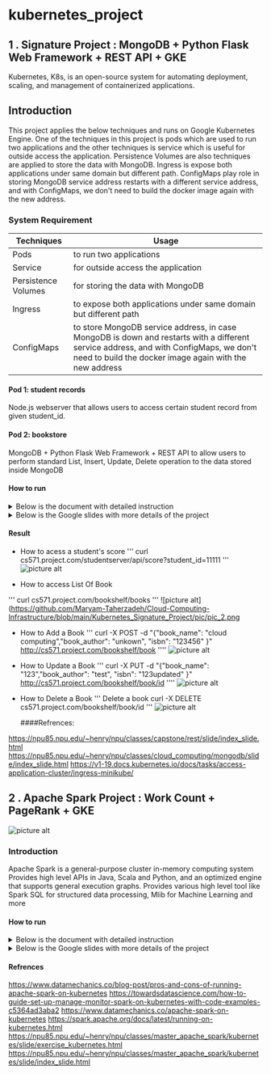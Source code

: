 # kubernetes_project 
## 1 . Signature Project : MongoDB + Python Flask Web Framework + REST API + GKE
Kubernetes, K8s, is an open-source system for automating deployment, scaling, and management of containerized applications.

## Introduction
This project applies the below techniques and runs on Google Kubernetes Engine. One of the techniques in this project is pods which are used to run two applications and the other techniques is service which is useful for outside access the application. Persistence Volumes  are also techniques are applied to store the data with MongoDB. Ingress is expose both applications under same domain but different path. ConfigMaps play role in storing MongoDB service address restarts with a different service address, and with ConfigMaps, we don't need to build the docker image again with the new address.

### System Requirement 

| Techniques	           |     Usage                                                       |
| ------------------------   | -----------------------------------------------------------     |
| Pods	                    | to run two applications                                         |
| Service                    | for outside access the application                              |
| Persistence Volumes        | for storing the data with MongoDB                               |
| Ingress                    |to expose both applications under same domain but different path |
|ConfigMaps                  |to store MongoDB service address, in case MongoDB is down and restarts with a different service                                                                      address, and with ConfigMaps, we don't need to build the docker image again with the new address



#### Pod 1: student records

Node.js webserver that allows users to access certain student record from given student_id.

#### Pod 2: bookstore

MongoDB + Python Flask Web Framework + REST API to allow users to perform standard List, Insert, Update, Delete operation to the data stored inside MongoDB

 #### How to run ####
<details>
<summary>Below is the document with detailed instruction</summary>
<a href="https://github.com/Maryam-Taherzadeh/Cloud-Computing-Infrastructure/blob/main/Kubernetes_Signature_Project/CS571-Signature%20Project-19529-Maryam-Taherzadeh.pdf"> document</a>
</details>

<details>
<summary>Below is the Google slides with more details of the project</summary>
<a href="https://github.com/Maryam-Taherzadeh/Cloud-Computing-Infrastructure/blob/main/Kubernetes_Signature_Project/Cs571-Kubernetes%20Signature%20Project(Slides)-week%2012-19529-Maryam-Taherzadeh%20(1).pdf "> Slides</a>
<summary>Below is the the link of the google slides</summary>
  https://docs.google.com/presentation/d/1JDPsf5yDboPQYzVqdQETpgJVCd7cQGHZhyfWsNVuBDo/edit#slide=id.gcc755ed197_0_2402
</details>
 
 


#### Result

- How to acess a student's score
'''
curl cs571.project.com/studentserver/api/score?student_id=11111
'''
![picture alt](https://github.com/Maryam-Taherzadeh/Cloud-Computing-Infrastructure/blob/main/Kubernetes_Signature_Project/pic/pic_1.png)

- How to access List Of Book

'''
curl cs571.project.com/bookshelf/books
'''
![picture alt](https://github.com/Maryam-Taherzadeh/Cloud-Computing-Infrastructure/blob/main/Kubernetes_Signature_Project/pic/pic_2.png

- How to Add a Book
'''
curl -X POST -d "{\"book_name\": \"cloud computing\",\"book_author\": \"unkown\", \"isbn\": \"123456\" }" http://cs571.project.com/bookshelf/book
''''
![picture alt](https://github.com/Maryam-Taherzadeh/Cloud-Computing-Infrastructure/blob/main/Kubernetes_Signature_Project/pic/pic_3.png)

- How to Update a Book
'''
curl -X PUT -d "{\"book_name\": \"123\",\"book_author\": \"test\", \"isbn\": \"123updated\" }" http://cs571.project.com/bookshelf/book/id
''''
![picture alt](https://github.com/Maryam-Taherzadeh/Cloud-Computing-Infrastructure/blob/main/Kubernetes_Signature_Project/pic/pic_4.png)


- How to Delete a Book
'''
Delete a book curl -X DELETE cs571.project.com/bookshelf/book/id
'''
![picture alt](https://github.com/Maryam-Taherzadeh/Cloud-Computing-Infrastructure/blob/main/Kubernetes_Signature_Project/pic/pic_5.png)



  ####Refrences:          
  
https://npu85.npu.edu/~henry/npu/classes/capstone/rest/slide/index_slide.html
https://npu85.npu.edu/~henry/npu/classes/cloud_computing/mongodb/slide/index_slide.html
https://v1-19.docs.kubernetes.io/docs/tasks/access-application-cluster/ingress-minikube/

## 2 . Apache Spark Project : Work Count + PageRank + GKE



![picture alt](https://github.com/Maryam-Taherzadeh/Cloud-Computing-Infrastructure/blob/main/Spark%20Project_wordcount_pagerank/pic/Screen%20Shot%202021-04-25%20at%207.36.13%20AM.png)


### Introduction
Apache Spark is a general-purpose cluster in-memory computing system Provides high level APIs in Java, Scala and Python, and an optimized engine that supports general execution graphs. Provides various high level tool like Spark SQL for structured data processing, Mlib for Machine Learning and more


#### How to run ####
<details>
<summary>Below is the document with detailed instruction</summary>
<a href="https://github.com/Maryam-Taherzadeh/Cloud-Computing-Infrastructure/blob/main/Spark%20Project_wordcount_pagerank/CS571-ApacheSpark_on%20Kubernetes-19529-Maryam-Taherzadeh%20(1).pdf"> document</a>
</details>

<details>
<summary>Below is the Google slides with more details of the project</summary>
<a href="https://github.com/Maryam-Taherzadeh/Cloud-Computing-Infrastructure/blob/main/Spark%20Project_wordcount_pagerank/CS571-ApacheSpark_on%20Kubernetes_GoogleSlides-19529-Maryam-Taherazadeh.pdf..pdf "> Slides</a>
<summary>Below is the the link of the google slides</summary>
  https://docs.google.com/presentation/d/1tI9B2_Y5JQeQSuSUhthAuFMwhqlBIVef3I_FrnS4f6Q/edit#slide=id.gcd7411e2d9_0_923
</details>
 
#### Refrences

https://www.datamechanics.co/blog-post/pros-and-cons-of-running-apache-spark-on-kubernetes
https://towardsdatascience.com/how-to-guide-set-up-manage-monitor-spark-on-kubernetes-with-code-examples-c5364ad3aba2
https://www.datamechanics.co/apache-spark-on-kubernetes
https://spark.apache.org/docs/latest/running-on-kubernetes.html
https://npu85.npu.edu/~henry/npu/classes/master_apache_spark/kubernetes/slide/exercise_kubernetes.html
https://npu85.npu.edu/~henry/npu/classes/master_apache_spark/kubernetes/slide/index_slide.html
